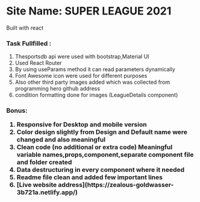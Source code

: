 <h1>Site Name: SUPER LEAGUE 2021</h1>
<p>Built with react </p>
<h3>Task Fullfilled : </h3>
<ol>
<li>Thesportsdb api were used with bootstrap,Material UI</li>
<li>Used React Router</li>
<li>By using useParams method it can read parameters dynamically</li>
<li>Font Awesome icon were used for different purposes</li>
<li>Also other third party images added which was collected from programming hero github address</li>
<li>condition formatting done for images (LeagueDetails component)
</ol>

<h3>Bonus:
<br>
<ol>
<li>Responsive for Desktop and mobile version
<li>Color design slightly from Design and Default name were changed and also meaningful
<li>Clean code (no additional or extra code) Meaningful variable names,props,component,separate component file and folder created
<li>Data destructuring in every component where it needed
<li>Readme file clean and added few important lines
<li>[Live website address](https://zealous-goldwasser-3b721a.netlify.app/)

